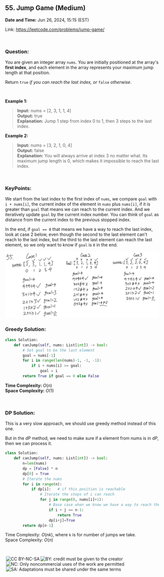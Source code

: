 ## 55. Jump Game (Medium)
**Date and Time:** Jun 26, 2024, 15:15 (EST)

Link: https://leetcode.com/problems/jump-game/

<br>

### Question:
You are given an integer array `nums`. You are initially positioned at the array's **first index**, and each element in the array represents your maximum jump length at that position.

Return `true` _if you can reach the last index, or_ `false` _otherwise_.

<br>

**Example 1:**
> **Input:** nums = [2, 3, 1, 1, 4] <br>
> **Output:** true <br>
> **Explanation:** Jump 1 step from index 0 to 1, then 3 steps to the last index.

**Example 2:**
> **Input:** nums = [3, 2, 1, 0, 4] <br>
> **Output:** false <br>
> **Explanation:** You will always arrive at index 3 no matter what. Its maximum jump length is 0, which makes it impossible to reach the last index.

<br>

### KeyPoints:
We start from the last index to the first index of `nums`, we compare `goal` with `i + nums[i]`, the current index of the element in `nums` plus `nums[i]`, if it is greater than `goal` that means we can reach to the current index. And we iteratively update `goal` by the current index number. You can think of `goal` as distance from the current index to the previous stopped index.

In the end, if `goal == 0` that means we have a way to reach the last index, look at case 2 below, even though the second to the last element can't reach to the last index, but the third to the last element can reach the last element, so we only want to know if `goal` is `0` in the end. 

<img src="../images/55.png" width=800>

<br>

### Greedy Solution:
```python
class Solution:
    def canJump(self, nums: List[int]) -> bool:
        # Set goal to be the last element
        goal = nums[-1]
        for i in range(len(nums)-1, -1, -1):
            if i + nums[i] >= goal:
                goal = i
        return True if goal == 0 else False
```
**Time Complexity:** $O(n)$ <br>
**Space Complexity:** $O(1)$

<br>

### DP Solution:
This is a very slow approach, we should use greedy method instead of this one.

But in the dP method, we need to make sure if a element from nums is in dP, then we can process it.

```python
class Solution:
    def canJump(self, nums: List[int]) -> bool:
        n=len(nums)
        dp = [False] * n
        dp[0] = True
        # Iterate the nums
        for i in range(n):
            if dp[i]:   # if this position is reachable
                # Iterate the steps of i can reach
                for j in range(0, nums[i]+1):
                    # Base case when we know we have a way to reach the end
                    if i + j == n-1:
                        return True
                    dp[i+j]=True
        return dp[n-1]
```
Time Complexity: $O(nk)$, where `k` is for number of jumps we take. <br>
Space Complexity: $O(n)$

<br>

<img style="height:22px!important;margin-left:3px;vertical-align:text-bottom;" src="https://mirrors.creativecommons.org/presskit/icons/cc.svg?ref=chooser-v1" alt="CC BY-NC-SA" title="CC BY-NC-SA"><img style="height:22px!important;margin-left:3px;vertical-align:text-bottom;" src="https://mirrors.creativecommons.org/presskit/icons/by.svg?ref=chooser-v1" alt="BY: credit must be given to the creator" title="BY: credit must be given to the creator"><img style="height:22px!important;margin-left:3px;vertical-align:text-bottom;" src="https://mirrors.creativecommons.org/presskit/icons/nc.svg?ref=chooser-v1" alt="NC: Only noncommercial uses of the work are permitted" title="NC: Only noncommercial uses of the work are permitted"><img style="height:22px!important;margin-left:3px;vertical-align:text-bottom;" src="https://mirrors.creativecommons.org/presskit/icons/sa.svg?ref=chooser-v1" alt="SA: Adaptations must be shared under the same terms" title="SA: Adaptations must be shared under the same terms">